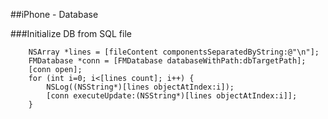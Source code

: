
##iPhone - Database

###Initialize DB from SQL file
```macos
 	NSArray *lines = [fileContent componentsSeparatedByString:@"\n"];
 	FMDatabase *conn = [FMDatabase databaseWithPath:dbTargetPath];		
 	[conn open];
 	for (int i=0; i<[lines count]; i++) {
 		NSLog((NSString*)[lines objectAtIndex:i]);
 		[conn executeUpdate:(NSString*)[lines objectAtIndex:i]];	
 	}
 ```


